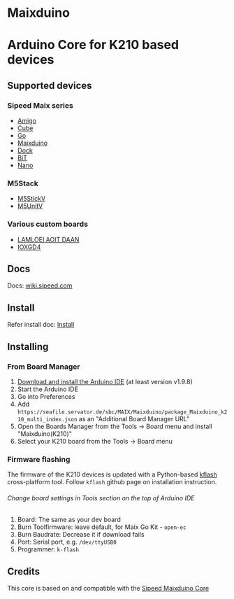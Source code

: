 Maixduino
========

# Arduino Core for K210 based devices



## Supported devices

### Sipeed Maix series
  - [Amigo](https://dl.sipeed.com/MAIX/HDK/Sipeed-Amigo)
  - [Cube](https://dl.sipeed.com/MAIX/HDK/Sipeed-Maix-Cube)
  - [Go](https://dl.sipeed.com/MAIX/HDK/Sipeed-Maix-GO)
  - [Maixduino](https://dl.sipeed.com/MAIX/HDK/Sipeed-Maixduino)
  - [Dock](https://dl.sipeed.com/MAIX/HDK/Sipeed-Maix-Dock)
  - [BiT](https://dl.sipeed.com/MAIX/HDK/Sipeed-Maix-Bit)
  - [Nano](https://dl.sipeed.com/MAIX/HDK/Sipeed-Maix-Nano)

### M5Stack
 * [M5StickV](https://m5stack.com/products/stickv)
 * [M5UnitV](https://m5stack.com/collections/m5-unit/products/unitv-ai-camera)

### Various custom boards
 * [LAMLOEI AOIT DAAN](https://github.com/lamloei/AIoTDaaN/tree/master/hardware/20190505-R2/AIoTDaaN_R2/pdf)
 * [IOXGD4](https://github.com/ioxgd/IOXGD-hardware/tree/master/IOXGD4/pdf)

## Docs

Docs: [wiki.sipeed.com](https://wiki.sipeed.com/soft/maixduino/zh/index.html)

## Install

Refer install doc: [Install](https://maixduino.sipeed.com/en/get_started/install.html)

## Installing

### From Board Manager

 1. [Download and install the Arduino IDE](https://www.arduino.cc/en/Main/Software) (at least version v1.9.8)
 2. Start the Arduino IDE
 3. Go into Preferences
 4. Add ```https://seafile.servator.de/sbc/MAIX/Maixduino/package_Maixduino_k210_multi_index.json``` as an "Additional Board Manager URL"
 5. Open the Boards Manager from the Tools -> Board menu and install "Maixduino(K210)"
 6. Select your K210 board from the Tools -> Board menu



### Firmware flashing
The firmware of the K210 devices is updated with a Python-based [kflash](https://github.com/sipeed/kflash.py) cross-platform tool.
Follow ```kflash``` github page on installation instruction.


###### Change board settings in Tools section on the top of Arduino IDE

 1. Board: The same as your dev board
 2. Burn Toolfirmware: leave default, for Maix Go Kit - ```open-ec```
 3. Burn Baudrate: Decrease it if download fails
 4. Port: Serial port, e.g. ```/dev/ttyUSB0```
 5. Programmer: ```k-flash```

## Credits

This core is based on and compatible with the [Sipeed Maixduino Core](https://github.com/sipeed/Maixduino)





